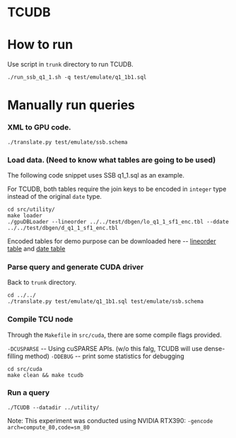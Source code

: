 # TCUDB

# How to run

Use script in `trunk` directory to run TCUDB.

```
./run_ssb_q1_1.sh -q test/emulate/q1_1b1.sql
```

# Manually run queries

### XML to GPU code.
```
./translate.py test/emulate/ssb.schema
```

### Load data. (Need to know what tables are going to be used)

The following code snippet uses SSB q1_1.sql as an example.

For TCUDB, both tables require the join keys to be encoded in `integer` type instead of the original `date` type.
```
cd src/utility/
make loader
./gpuDBLoader --lineorder ../../test/dbgen/lo_q1_1_sf1_enc.tbl --ddate ../../test/dbgen/d_q1_1_sf1_enc.tbl
```
Encoded tables for demo purpose can be downloaded here -- [lineorder table](https://drive.google.com/file/d/10vnbnZVSolseSZr78x6HP1W7l_jGlRJa/view?usp=sharing) and [date table](https://drive.google.com/file/d/1-PvnQj0ntx-J7hNTPa6zwgiz-3LvqYUu/view?usp=sharing)

### Parse query and generate CUDA driver
Back to `trunk` directory.
```
cd ../../
./translate.py test/emulate/q1_1b1.sql test/emulate/ssb.schema
```

### Compile TCU node
Through the `Makefile` in `src/cuda`, there are some compile flags provided.

`-DCUSPARSE` -- Using cuSPARSE APIs. (w/o this falg, TCUDB will use dense-filling method)
`-DDEBUG` -- print some statistics for debugging

```
cd src/cuda
make clean && make tcudb
```
### Run a query
```
./TCUDB --datadir ../utility/
```

Note: This experiment was conducted using NVIDIA RTX390: `-gencode arch=compute_80,code=sm_80`
